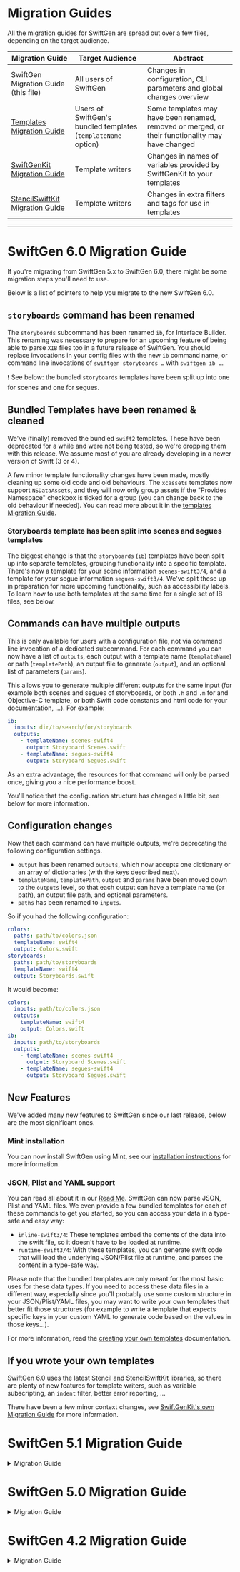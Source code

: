 
# Migration Guides

All the migration guides for SwiftGen are spread out over a few files, depending on the target audience.

| Migration Guide | Target Audience | Abstract |
|-----------------|-----------------|---------|
| SwiftGen Migration Guide (this file) | All users of SwiftGen | Changes in configuration, CLI parameters and global changes overview |
| [Templates Migration Guide](templates/MigrationGuide.md) | Users of SwiftGen's bundled templates (`templateName` option) | Some templates may have been renamed, removed or merged, or their functionality may have changed |
| [SwiftGenKit Migration Guide](SwiftGenKit%20Contexts/MigrationGuide.md) | Template writers | Changes in names of variables provided by SwiftGenKit to your templates |
| [StencilSwiftKit Migration Guide](https://github.com/SwiftGen/StencilSwiftKit/blob/master/Documentation/MigrationGuide.md) | Template writers | Changes in extra filters and tags for use in templates |

----

# SwiftGen 6.0 Migration Guide

If you're migrating from SwiftGen 5.x to SwiftGen 6.0, there might be some migration steps you'll need to use.

Below is a list of pointers to help you migrate to the new SwiftGen 6.0.

## `storyboards` command has been renamed

The `storyboards` subcommand has been renamed `ib`, for Interface Builder. This renaming was necessary to prepare for an upcoming feature of being able to parse `XIB` files too in a future release of SwiftGen.
You should replace invocations in your config files with the new `ib` command name, or command line invocations of `swiftgen storyboards …` with `swiftgen ib …`.

❗️ See below: the bundled `storyboards` templates have been split up into one for scenes and one for segues.

## Bundled Templates have been renamed & cleaned

We've (finally) removed the bundled `swift2` templates. These have been deprecated for a while and were not being tested, so we're dropping them with this release. We assume most of you are already developing in a newer version of Swift (3 or 4).

A few minor template functionality changes have been made, mostly cleaning up some old code and old behaviours. The `xcassets` templates now support `NSDataAssets`, and they will now only group assets if the "Provides Namespace" checkbox is ticked for a group (you can change back to the old behaviour if needed). You can read more about it in the [templates Migration Guide](templates/MigrationGuide.md#swiftgen-60-migration-guide).

### Storyboards template has been split into scenes and segues templates

The biggest change is that the `storyboards` (`ib`) templates have been split up into separate templates, grouping functionality into a specific template. There's now a template for your scene information `scenes-swift3/4`, and a template for your segue information `segues-swift3/4`. We've split these up in preparation for more upcoming functionality, such as accessibility labels. To learn how to use both templates at the same time for a single set of IB files, see below.

## Commands can have multiple outputs

This is only available for users with a configuration file, not via command line invocation of a dedicated subcommand. For each command you can now have a list of `outputs`, each output with a template name (`templateName`) or path (`templatePath`), an output file to generate (`output`), and an optional list of parameters (`params`).

This allows you to generate multiple different outputs for the same input (for example both scenes and segues of storyboards, or both `.h` and `.m` for and Objective-C template, or both Swift code constants and html code for your documentation, …). For example:

```yaml
ib:
  inputs: dir/to/search/for/storyboards
  outputs:
    - templateName: scenes-swift4
      output: Storyboard Scenes.swift
    - templateName: segues-swift4
      output: Storyboard Segues.swift
```

As an extra advantage, the resources for that command will only be parsed once, giving you a nice performance boost.

You'll notice that the configuration structure has changed a little bit, see below for more information.

## Configuration changes

Now that each command can have multiple outputs, we're deprecating the following configuration settings.

- `output` has been renamed `outputs`, which now accepts one dictionary or an array of dictionaries (with the keys described next).
- `templateName`, `templatePath`, `output` and `params` have been moved down to the `outputs` level, so that each output can have a template name (or path), an output file path, and optional parameters.
- `paths` has been renamed to `inputs`.

So if you had the following configuration:

```yaml
colors:
  paths: path/to/colors.json
  templateName: swift4
  output: Colors.swift
storyboards:
  paths: path/to/storyboards
  templateName: swift4
  output: Storyboards.swift
```

It would become:

```yaml
colors:
  inputs: path/to/colors.json
  outputs:
    templateName: swift4
    output: Colors.swift
ib:
  inputs: path/to/storyboards
  outputs:
    - templateName: scenes-swift4
      output: Storyboard Scenes.swift
    - templateName: segues-swift4
      output: Storyboard Segues.swift
```

## New Features

We've added many new features to SwiftGen since our last release, below are the most significant ones.

### Mint installation

You can now install SwiftGen using Mint, see our [installation instructions](../README.md#installation) for more information.

### JSON, Plist and YAML support

You can read all about it in our [Read Me](../README.md). SwiftGen can now parse JSON, Plist and YAML files. We even provide a few bundled templates for each of these commands to get you started, so you can access your data in a type-safe and easy way:

* `inline-swift3/4`: These templates embed the contents of the data into the swift file, so it doesn't have to be loaded at runtime.
* `runtime-swift3/4`: With these templates, you can generate swift code that will load the underlying JSON/Plist file at runtime, and parses the content in a type-safe way.

Please note that the bundled templates are only meant for the most basic uses for these data types. If you need to access these data files in a different way, especially since you'll probably use some custom structure in your JSON/Plist/YAML files, you may want to write your own templates that better fit those structures (for example to write a template that expects specific keys in your custom YAML to generate code based on the values in those keys…).

For more information, read the [creating your own templates](Creating-your-templates.md) documentation.

## If you wrote your own templates

SwiftGen 6.0 uses the latest Stencil and StencilSwiftKit libraries, so there are plenty of new features for template writers, such as variable subscripting, an `indent` filter, better error reporting, ...

There have been a few minor context changes, see [SwiftGenKit's own Migration Guide](SwiftGenKit%20Contexts/MigrationGuide.md#swiftgenkit-20-swiftgen-50-migration-guide) for more information.


# SwiftGen 5.1 Migration Guide

<details>
<summary>Migration Guide</summary>

## Template functionality changes

Only a small change in the generated code that'll affect a tiny subset of users: the `allValues` variable has been deprecated. See the [templates Migration Guide](templates/MigrationGuide.md#functionality-changes-in-21-swiftgen-51) for more information.

</details>

# SwiftGen 5.0 Migration Guide

<details>
<summary>Migration Guide</summary>

If you're migrating from SwiftGen 4.x to SwiftGen 5.0, there might be some migration steps you'll need to use.

Below is a list of pointers to help you migrate to the new SwiftGen 5.0

## Command Line invocation

### `images` command has been renamed

The `images` subcommand has been renamed `xcassets`.
You should replace invocations of `swiftgen images …` by `swiftgen xcassets …`

### `--enumName` flag migrated to `--param`

The `--enumName` flag (`--sceneEnumName` & `--segueEnumName` for storyboards) is no longer supported.
Instead, you can now pass arbitrary parameters to your templates using the `--param X=Y` flag.

All the templates bundled in SwiftGen accept the `enumName` parameter (`sceneEnumName` + `segueEnumName` for storyboards) to provide at least the same customization as before.

So if you used `swiftgen <command> --enumName Foo` when invoking SwiftGen before, you should now invoke it via `swiftgen <command> --param enumName=Foo`

### You're required to specify a template name or path (no more default template)

Swift evolves so fast that deciding which template should be declared as the default one would require us to change the default template every time a new major version of Swift is released. Besides, our default might not be everyone's default. That's why we decided to not fallback to a default template anymore.

Instead, you're now **required** to provide a template when invoking SwiftGen, either via `-t <templatename>` (you can see the list of available template names using the `swiftgen templates list` command) or via `-p <templatepath>`.

ℹ️ The templates that were used as default template in SwiftGen 4.0 are still bundled with SwiftGen, but they have been renamed (mainly to `"swift2"` since the "default" template in SwiftGen 4 was the one we wrote back in Swift 2 times!) and you now have to explicitly tell which to use. See [below](#bundled-templates-have-been-renamed--cleaned) for more info.

✅ **Most of you probably already use the `-t swift3` option** if you were writing Swift3 code, so **you won't need to change anything**. But in the unlikely event that you were still writing Swift2 and didn't specify a template, you'll then have to use `-t swift2` to force using this (previously default) template.

## Bundled Templates have been renamed & cleaned

Some templates bundled with SwiftGen have been **renamed** to have a better naming consistency. Some others have been **removed** or **merged with others** (for example the storyboard templates between iOS & macOS are now merged into a single one compatible with both platforms, other templates now use the `--param` feature to be customizable, removing the need to maintain 2 separate templates for some variants)

Be sure to consult the [templates Migration Guide](templates/MigrationGuide.md#templates-20-migration-guide) to see the list of changes (renamings or removal) in templates bundled in SwiftGen.

📖 Also, **each template bundled in SwiftGen has a dedicated documentation now**, listing what the template is for, what does the generated code looks like, when you might want to choose that template over another one, and the parameters (`--param X=Y`) supported by this template for customization via the command line.  
This should help you choose the right template to use for your use case (or help you decide if you need to create your own if none of the provided ones fit your needs) and see what's customizable for each.

📖 See [the dedicated documentation folder](templates) for those templates documentation. This folder is organized the same way the templates are: one subfolder for each SwiftGen command (`colors`, `strings`, …), then one markdown file for each template name.

### Breaking template functionality changes

❗️ The code generated by the `storyboards` templates is **not** backward compatible with the one generated by SwiftGen 4.x. This means that you'll need to adapt your codebase and call sites accordingly.

Please read the [templates migration guide](templates/MigrationGuide.md#functionality-changes-in-20-swiftgen-50) for more information, which includes a compatibility template. Essentially, you need to change calls like the following line:

```swift
StoryboardScene.Message.instantiateMessageList()
```

To the following call:

```swift
StoryboardScene.Message.messageList.instantiate()
```

## If you wrote your own templates

### Stencil Context keys have been refactored

If you decided to write your own templates for SwiftGen 4, you'll have to amend them to fit the new names for context variables, as some of the variables provided by SwiftGenKit to your templates have been renamed for more consistency.

For example:

* now that the `colors` command supports more than one color palette, the context's root key `colors` that you used to iterate over the list of colors has been replaced by the root key `palettes` listing all the palettes parsed by SwiftGen, with their `name` and `colors`. Also `rgb` and `rgba` has been deprecated — they can be recreated from the `red`, `green`, `blue` keys;
* for the `xcassets` command — previously named `images` — the root key isn't the `images` array anymore, but the `catalogs` key instead, listing all the Assets Catalogs that SwiftGen parsed;
* for strings, now that SwiftGen support more than one `.strings` localizations table, the root key you iterate over isn't `strings` or `structuredStrings` but is not a `tables` array, and its structure has changed a bit.

These are just a few of the changes to the structure of the variables passed by SwiftGenKit to your templates. To learn more about all the variables which have been renamed, removed or added and the new structures for each SwiftGen command, see [SwiftGenKit's own Migration Guide](SwiftGenKit%20Contexts/MigrationGuide.md#swiftgenkit-20-swiftgen-50-migration-guide).

### Some SwiftGen-specific Stencil filters evolved

Also, a few dedicated Stencil filters provided by SwiftGen (via StencilSwiftKit) have been renamed. Especially the `join` and `snakeToCamelCase` filters now take a parameter. See [StencilSwiftKit's own Migration Guide](https://github.com/SwiftGen/StencilSwiftKit/blob/master/Documentation/MigrationGuide.md#stencilswiftkit-20-swiftgen-50) for more info.

</details>


# SwiftGen 4.2 Migration Guide

<details>
<summary>Migration Guide</summary>

If you're still using SwiftGen 4.x, you should at least consider follow the [SwiftGen 4.2 Migration Guide](SwiftGenKit%20Contexts/MigrationGuide.md#swiftgen-42-migration-guide) to prepare your migration to SwiftGen 5.0 smoothly, by getting rid of deprecated variables in your contexts.

</details>
